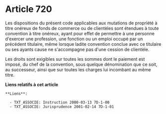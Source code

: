 # Article 720

Les dispositions du présent code applicables aux mutations de propriété à titre onéreux de fonds de commerce ou de clientèles
sont étendues à toute convention à titre onéreux, ayant pour effet de permettre à une personne d'exercer une profession, une
fonction ou un emploi occupé par un précédent titulaire, même lorsque ladite convention conclue avec ce titulaire ou ses
ayants cause ne s'accompagne pas d'une cession de clientèle.

Les droits sont exigibles sur toutes les sommes dont le paiement est imposé, du chef de la convention, sous quelque
dénomination que ce soit, au successeur, ainsi que sur toutes les charges lui incombant au même titre.

**Liens relatifs à cet article**

	**Liens**:

	  - TXT_ASSOCIE: Instruction 2000-03-13 7D-1-00
	  - TXT_ASSOCIE: Jurisprudence 2001-02-14 7D-1-01
